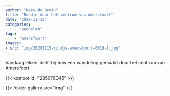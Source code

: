 ```yaml
---
author: "Kees de Bruin"
title: "Rondje door het centrum van Amersfoort"
date: "2020-11-15"
categories:
    - "wandelen"
tags:
    - "amersfoort"
images:
- src: "img/20201115-rondje-amersfoort-0019-1.jpg"
---
```


Vandaag lekker dicht bij huis een wandeling gemaakt door het centrum van Amersfoort.

{{< komoot id="285076045" >}}

{{< folder-gallery src="img" >}}